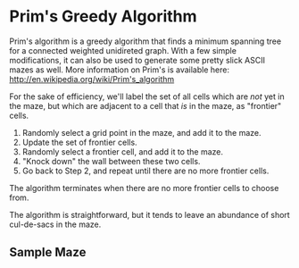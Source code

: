 Prim's Greedy Algorithm
=======================

Prim's algorithm is a greedy algorithm that finds a minimum spanning tree for a connected weighted unidireted graph. With a few simple modifications, it can also be used to generate some pretty slick ASCII mazes as well. More information on Prim's is available here: http://en.wikipedia.org/wiki/Prim's_algorithm

For the sake of efficiency, we'll label the set of all cells which are _not_ yet in the maze, but which are adjacent to a cell that _is_ in the maze, as "frontier" cells.

1. Randomly select a grid point in the maze, and add it to the maze.
2. Update the set of frontier cells.
3. Randomly select a frontier cell, and add it to the maze.
4. "Knock down" the wall between these two cells.
5. Go back to Step 2, and repeat until there are no more frontier cells.

The algorithm terminates when there are no more frontier cells to choose from.

The algorithm is straightforward, but it tends to leave an abundance of short cul-de-sacs in the maze.

Sample Maze
-----------

